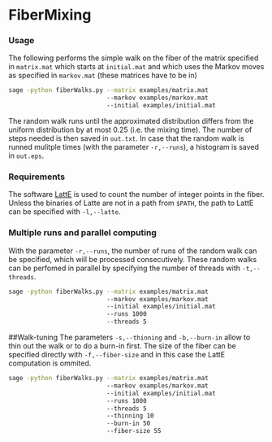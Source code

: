 # FiberMixing

### Usage
The following performs the simple walk on the fiber of the
matrix specified in `matrix.mat` which starts at `initial.mat` and
which uses the Markov moves as specified in `markov.mat` (these
matrices have to be in)

```bash
sage -python fiberWalks.py --matrix examples/matrix.mat 
                           --markov examples/markov.mat 
                           --initial examples/initial.mat 
```

The random walk runs until the approximated distribution differs from
the uniform distribution by at most 0.25 (i.e. the mixing time). The
number of steps needed is then saved in `out.txt`. In case that the
random walk is runned mulitple times (with the parameter `-r,--runs`),
a histogram is saved in `out.eps`.

### Requirements
The software [LattE](https://www.math.ucdavis.edu/~latte/) is used to
count the number of integer points in the fiber. Unless the binaries
of Latte are not in a path from `$PATH`, the path to LattE can be
specified with `-l,--latte`.


### Multiple runs and parallel computing
With the parameter `-r,--runs`, the number of runs of the random walk
can be specified, which will be processed consecutively. These random
walks can be perfomed in parallel by specifying the number of threads
with `-t,--threads`.

```bash
sage -python fiberWalks.py --matrix examples/matrix.mat 
                           --markov examples/markov.mat  
                           --initial examples/initial.mat 
                           --runs 1000 
                           --threads 5
```

##Walk-tuning
The parameters `-s,--thinning` and `-b,--burn-in` allow to thin out
the walk or to do a burn-in first. The size of the fiber can be
specified directly with `-f,--fiber-size` and in this case the LattE
computation is ommited.

```bash
sage -python fiberWalks.py --matrix examples/matrix.mat 
                           --markov examples/markov.mat  
                           --initial examples/initial.mat 
                           --runs 1000 
                           --threads 5
                           --thinning 10
                           --burn-in 50
                           --fiber-size 55
```
